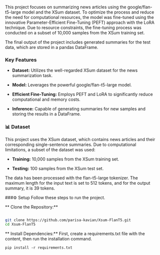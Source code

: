 This project focuses on summarizing news articles using the google/flan-t5-large model and the XSum dataset. To optimize the process and reduce the need for computational resources, the model was fine-tuned using the innovative Parameter-Efficient Fine-Tuning (PEFT) approach with the LoRA technique. Due to resource constraints, the fine-tuning process was conducted on a subset of 10,000 samples from the XSum training set.

The final output of the project includes generated summaries for the test data, which are stored in a pandas DataFrame.

### Key Features
* **Dataset:** Utilizes the well-regarded XSum dataset for the news summarization task.

* **Model:** Leverages the powerful google/flan-t5-large model.

* **Efficient Fine-Tuning:** Employs PEFT and LoRA to significantly reduce computational and memory costs.

* **Inference:** Capable of generating summaries for new samples and storing the results in a DataFrame.

### 📊 Dataset
This project uses the XSum dataset, which contains news articles and their corresponding single-sentence summaries. Due to computational limitations, a subset of the dataset was used:

* **Training:** 10,000 samples from the XSum training set.

* **Testing:** 100 samples from the XSum test set.

The data has been processed with the flan-t5-large tokenizer. The maximum length for the input text is set to 512 tokens, and for the output summary, it is 39 tokens.

###⚙️ Setup
Follow these steps to run the project.

** Clone the Repository:**

```Bash

git clone https://github.com/parisa-kavian/Xsum-FlanT5.git
cd Xsum-FlanT5
```
** Install Dependencies:**
First, create a requirements.txt file with the content, then run the installation command.
```
pip install -r requirements.txt
```
